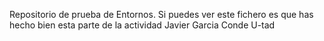 Repositorio de prueba de Entornos. 
Si puedes ver este fichero es que has hecho bien esta parte de la actividad
Javier Garcia Conde
U-tad
